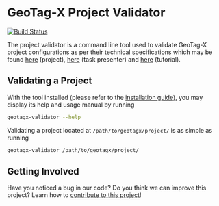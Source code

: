 # GeoTag-X Project Validator

[![Build Status](https://travis-ci.org/geotagx/geotagx-tool-validator.svg?branch=master)](https://travis-ci.org/geotagx/geotagx-tool-validator)

The project validator is a command line tool used to validate GeoTag-X project configurations as per their technical specifications which may be found [here][project_specification] (project), [here][task_presenter_specification] (task presenter) and [here][tutorial_specification] (tutorial).



## Validating a Project

With the tool installed (please refer to the [installation guide](INSTALL.md)), you may display its help and usage manual by running
```bash
geotagx-validator --help
```

Validating a project located at `/path/to/geotagx/project/` is as simple as running
```bash
geotagx-validator /path/to/geotagx/project/
```



## Getting Involved

Have you noticed a bug in our code? Do you think we can improve this project? Learn how to [contribute to this project](CONTRIBUTING.md)!



[project_specification]: https://github.com/geotagx/geotagx-documentation/specifications/project-configuration.md "Project Configuration Specification"
[task_presenter_specification]: https://github.com/geotagx/geotagx-documentation/specifications/task-presenter-configuration.md "Task Presenter Configuration Specification"
[tutorial_specification]: https://github.com/geotagx/geotagx-documentation/specifications/tutorial-configuration.md "Tutorial Configuration Specification"
